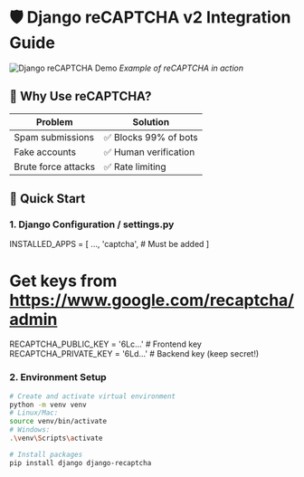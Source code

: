 # 🛡️ Django reCAPTCHA v2 Integration Guide

![Django reCAPTCHA Demo](https://example.com/recaptcha-demo.gif) *Example of reCAPTCHA in action*

## 🌟 Why Use reCAPTCHA?
| Problem | Solution |
|---------|----------|
| Spam submissions | ✅ Blocks 99% of bots |
| Fake accounts | ✅ Human verification |
| Brute force attacks | ✅ Rate limiting |

## 🚀 Quick Start

### 1. Django Configuration / settings.py

INSTALLED_APPS = [
    ...,
    'captcha',  # Must be added
]

# Get keys from https://www.google.com/recaptcha/admin
RECAPTCHA_PUBLIC_KEY = '6Lc...'  # Frontend key
RECAPTCHA_PRIVATE_KEY = '6Ld...'  # Backend key (keep secret!)


### 2. Environment Setup
```bash
# Create and activate virtual environment
python -m venv venv
# Linux/Mac:
source venv/bin/activate
# Windows:
.\venv\Scripts\activate

# Install packages
pip install django django-recaptcha